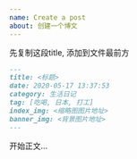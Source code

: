 ```yaml
---
name: Create a post
about: 创建一个博文
---
```


先复制这段title, 添加到文件最前方
```markdown
---
title: <标题>
date: 2020-05-17 13:37:53
category: 生活日记
tag: [吃喝, 日本, 打工] 
index_img: <缩略图图片地址>
banner_img: <背景图片地址>
---
```

开始正文...
